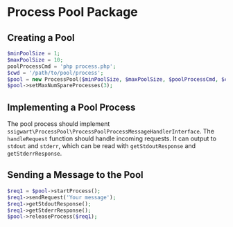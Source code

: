 # Process Pool Package

## Creating a Pool
```php
$minPoolSize = 1;
$maxPoolSize = 10;
poolProcessCmd = 'php process.php';
$cwd = '/path/to/pool/process';
$pool = new ProcessPool($minPoolSize, $maxPoolSize, $poolProcessCmd, $cwd);
$pool->setMaxNumSpareProcesses(3);
```

## Implementing a Pool Process
The pool process should implement `ssigwart\ProcessPool\ProcessPoolProcessMessageHandlerInterface`.
The `handleRequest` function should handle incoming requests.
It can output to `stdout` and `stderr`, which can be read with `getStdoutResponse` and `getStderrResponse`.

## Sending a Message to the Pool
```php
$req1 = $pool->startProcess();
$req1->sendRequest('Your message');
$req1->getStdoutResponse();
$req1->getStderrResponse();
$pool->releaseProcess($req1);
```

